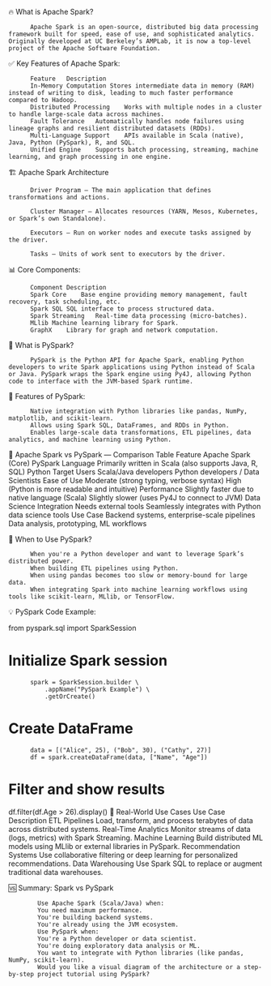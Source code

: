 
🔥 What is Apache Spark?

          Apache Spark is an open-source, distributed big data processing framework built for speed, ease of use, and sophisticated analytics. Originally developed at UC Berkeley’s AMPLab, it is now a top-level project of the Apache Software Foundation.

✅ Key Features of Apache Spark:

          Feature	Description
          In-Memory Computation	Stores intermediate data in memory (RAM) instead of writing to disk, leading to much faster performance compared to Hadoop.
          Distributed Processing	Works with multiple nodes in a cluster to handle large-scale data across machines.
          Fault Tolerance	Automatically handles node failures using lineage graphs and resilient distributed datasets (RDDs).
          Multi-Language Support	APIs available in Scala (native), Java, Python (PySpark), R, and SQL.
          Unified Engine	Supports batch processing, streaming, machine learning, and graph processing in one engine.

🏗️ Apache Spark Architecture

          Driver Program – The main application that defines transformations and actions.
          
          Cluster Manager – Allocates resources (YARN, Mesos, Kubernetes, or Spark’s own Standalone).
          
          Executors – Run on worker nodes and execute tasks assigned by the driver.
          
          Tasks – Units of work sent to executors by the driver.

📊 Core Components:

          Component	Description
          Spark Core	Base engine providing memory management, fault recovery, task scheduling, etc.
          Spark SQL	SQL interface to process structured data.
          Spark Streaming	Real-time data processing (micro-batches).
          MLlib	Machine learning library for Spark.
          GraphX	Library for graph and network computation.

🐍 What is PySpark?

          PySpark is the Python API for Apache Spark, enabling Python developers to write Spark applications using Python instead of Scala or Java. PySpark wraps the Spark engine using Py4J, allowing Python code to interface with the JVM-based Spark runtime.

🔧 Features of PySpark:

          Native integration with Python libraries like pandas, NumPy, matplotlib, and scikit-learn.
          Allows using Spark SQL, DataFrames, and RDDs in Python.         
          Enables large-scale data transformations, ETL pipelines, data analytics, and machine learning using Python.

🔁 Apache Spark vs PySpark — Comparison Table
          Feature	Apache Spark (Core)	PySpark
          Language	Primarily written in Scala (also supports Java, R, SQL)	Python
          Target Users	Scala/Java developers	Python developers / Data Scientists
          Ease of Use	Moderate (strong typing, verbose syntax)	High (Python is more readable and intuitive)
          Performance	Slightly faster due to native language (Scala)	Slightly slower (uses Py4J to connect to JVM)
          Data Science Integration	Needs external tools	Seamlessly integrates with Python data science tools
          Use Case	Backend systems, enterprise-scale pipelines	Data analysis, prototyping, ML workflows

📌 When to Use PySpark?

          When you're a Python developer and want to leverage Spark’s distributed power.       
          When building ETL pipelines using Python.
          When using pandas becomes too slow or memory-bound for large data.
          When integrating Spark into machine learning workflows using tools like scikit-learn, MLlib, or TensorFlow.

💡 PySpark Code Example:

from pyspark.sql import SparkSession

# Initialize Spark session

          spark = SparkSession.builder \
              .appName("PySpark Example") \
              .getOrCreate()

# Create DataFrame

          data = [("Alice", 25), ("Bob", 30), ("Cathy", 27)]
          df = spark.createDataFrame(data, ["Name", "Age"])

# Filter and show results

df.filter(df.Age > 26).display()
🧠 Real-World Use Cases
            Use Case	Description
            ETL Pipelines	Load, transform, and process terabytes of data across distributed systems.
            Real-Time Analytics	Monitor streams of data (logs, metrics) with Spark Streaming.
            Machine Learning	Build distributed ML models using MLlib or external libraries in PySpark.
            Recommendation Systems	Use collaborative filtering or deep learning for personalized recommendations.
            Data Warehousing	Use Spark SQL to replace or augment traditional data warehouses.

🆚 Summary: Spark vs PySpark

            Use Apache Spark (Scala/Java) when:
            You need maximum performance.            
            You're building backend systems.            
            You're already using the JVM ecosystem.            
            Use PySpark when:            
            You're a Python developer or data scientist.
            You're doing exploratory data analysis or ML.            
            You want to integrate with Python libraries (like pandas, NumPy, scikit-learn).
            Would you like a visual diagram of the architecture or a step-by-step project tutorial using PySpark?
